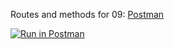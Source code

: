 Routes and methods for 09: [Postman](https://www.getpostman.com/collections/0528dde3192c629eb6cd)

[![Run in Postman](https://run.pstmn.io/button.svg)](https://god.postman.co/run-collection/0528dde3192c629eb6cd)
